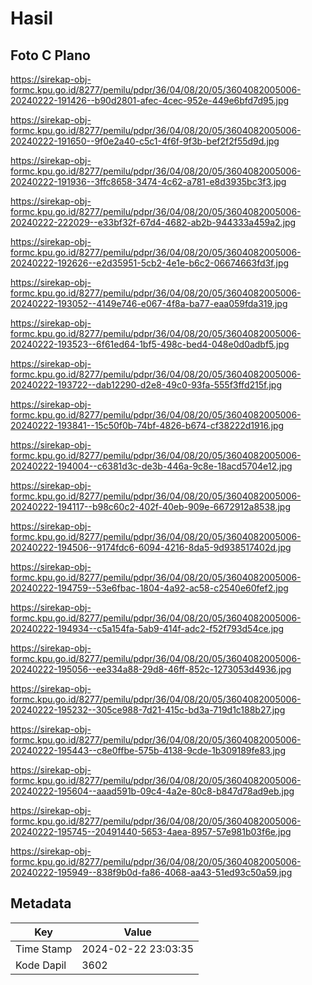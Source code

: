 # Hasil

## Foto C Plano

https://sirekap-obj-formc.kpu.go.id/8277/pemilu/pdpr/36/04/08/20/05/3604082005006-20240222-191426--b90d2801-afec-4cec-952e-449e6bfd7d95.jpg

https://sirekap-obj-formc.kpu.go.id/8277/pemilu/pdpr/36/04/08/20/05/3604082005006-20240222-191650--9f0e2a40-c5c1-4f6f-9f3b-bef2f2f55d9d.jpg

https://sirekap-obj-formc.kpu.go.id/8277/pemilu/pdpr/36/04/08/20/05/3604082005006-20240222-191936--3ffc8658-3474-4c62-a781-e8d3935bc3f3.jpg

https://sirekap-obj-formc.kpu.go.id/8277/pemilu/pdpr/36/04/08/20/05/3604082005006-20240222-222029--e33bf32f-67d4-4682-ab2b-944333a459a2.jpg

https://sirekap-obj-formc.kpu.go.id/8277/pemilu/pdpr/36/04/08/20/05/3604082005006-20240222-192626--e2d35951-5cb2-4e1e-b6c2-06674663fd3f.jpg

https://sirekap-obj-formc.kpu.go.id/8277/pemilu/pdpr/36/04/08/20/05/3604082005006-20240222-193052--4149e746-e067-4f8a-ba77-eaa059fda319.jpg

https://sirekap-obj-formc.kpu.go.id/8277/pemilu/pdpr/36/04/08/20/05/3604082005006-20240222-193523--6f61ed64-1bf5-498c-bed4-048e0d0adbf5.jpg

https://sirekap-obj-formc.kpu.go.id/8277/pemilu/pdpr/36/04/08/20/05/3604082005006-20240222-193722--dab12290-d2e8-49c0-93fa-555f3ffd215f.jpg

https://sirekap-obj-formc.kpu.go.id/8277/pemilu/pdpr/36/04/08/20/05/3604082005006-20240222-193841--15c50f0b-74bf-4826-b674-cf38222d1916.jpg

https://sirekap-obj-formc.kpu.go.id/8277/pemilu/pdpr/36/04/08/20/05/3604082005006-20240222-194004--c6381d3c-de3b-446a-9c8e-18acd5704e12.jpg

https://sirekap-obj-formc.kpu.go.id/8277/pemilu/pdpr/36/04/08/20/05/3604082005006-20240222-194117--b98c60c2-402f-40eb-909e-6672912a8538.jpg

https://sirekap-obj-formc.kpu.go.id/8277/pemilu/pdpr/36/04/08/20/05/3604082005006-20240222-194506--9174fdc6-6094-4216-8da5-9d938517402d.jpg

https://sirekap-obj-formc.kpu.go.id/8277/pemilu/pdpr/36/04/08/20/05/3604082005006-20240222-194759--53e6fbac-1804-4a92-ac58-c2540e60fef2.jpg

https://sirekap-obj-formc.kpu.go.id/8277/pemilu/pdpr/36/04/08/20/05/3604082005006-20240222-194934--c5a154fa-5ab9-414f-adc2-f52f793d54ce.jpg

https://sirekap-obj-formc.kpu.go.id/8277/pemilu/pdpr/36/04/08/20/05/3604082005006-20240222-195056--ee334a88-29d8-46ff-852c-1273053d4936.jpg

https://sirekap-obj-formc.kpu.go.id/8277/pemilu/pdpr/36/04/08/20/05/3604082005006-20240222-195232--305ce988-7d21-415c-bd3a-719d1c188b27.jpg

https://sirekap-obj-formc.kpu.go.id/8277/pemilu/pdpr/36/04/08/20/05/3604082005006-20240222-195443--c8e0ffbe-575b-4138-9cde-1b309189fe83.jpg

https://sirekap-obj-formc.kpu.go.id/8277/pemilu/pdpr/36/04/08/20/05/3604082005006-20240222-195604--aaad591b-09c4-4a2e-80c8-b847d78ad9eb.jpg

https://sirekap-obj-formc.kpu.go.id/8277/pemilu/pdpr/36/04/08/20/05/3604082005006-20240222-195745--20491440-5653-4aea-8957-57e981b03f6e.jpg

https://sirekap-obj-formc.kpu.go.id/8277/pemilu/pdpr/36/04/08/20/05/3604082005006-20240222-195949--838f9b0d-fa86-4068-aa43-51ed93c50a59.jpg


## Metadata

| Key        | Value               |
| ---------- | ------------------- |
| Time Stamp | 2024-02-22 23:03:35 |
| Kode Dapil | 3602                |



